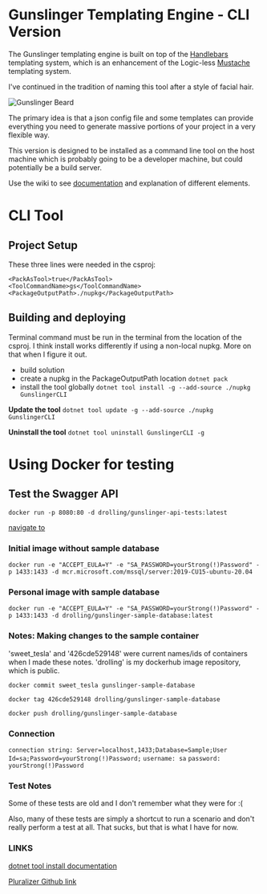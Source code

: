 # Gunslinger Templating Engine - CLI Version

The Gunslinger templating engine is built on top of the [Handlebars](https://github.com/Handlebars-Net/Handlebars.Net) templating system, which is an enhancement of the Logic-less [Mustache](https://mustache.github.io/) templating system.

I've continued in the tradition of naming this tool after a style of facial hair.

![Gunslinger Beard](https://user-images.githubusercontent.com/1778167/183230207-98d4d81b-b436-42ed-89f9-97983d6adf2f.png)

The primary idea is that a json config file and some templates can provide everything you need to generate massive portions of your project in
a very flexible way.

This version is designed to be installed as a command line tool on the host machine which is probably going to be a developer machine, but could
potentially be a build server.

Use the wiki to see [documentation](https://github.com/donrolling/Gunslinger.Templates/wiki) and explanation of different elements.

# CLI Tool

## Project Setup

These three lines were needed in the csproj:
```
<PackAsTool>true</PackAsTool>
<ToolCommandName>gs</ToolCommandName>
<PackageOutputPath>./nupkg</PackageOutputPath>
```
## Building and deploying

Terminal command must be run in the terminal from the location of the csproj.
I think install works differently if using a non-local nupkg. More on that when I figure it out.

- build solution
- create a nupkg in the PackageOutputPath location
	`dotnet pack`
- install the tool globally
	`dotnet tool install -g --add-source ./nupkg GunslingerCLI`

**Update the tool**
`dotnet tool update -g --add-source ./nupkg GunslingerCLI`

**Uninstall the tool**
`dotnet tool uninstall GunslingerCLI -g`

# Using Docker for testing

## Test the Swagger API

`docker run -p 8080:80 -d drolling/gunslinger-api-tests:latest`

[navigate to](http://localhost:8080/swagger/v1/swagger.json)

### Initial image without sample database

`docker run -e "ACCEPT_EULA=Y" -e "SA_PASSWORD=yourStrong(!)Password" -p 1433:1433 -d mcr.microsoft.com/mssql/server:2019-CU15-ubuntu-20.04`

### Personal image with sample database

`docker run -e "ACCEPT_EULA=Y" -e "SA_PASSWORD=yourStrong(!)Password" -p 1433:1433 -d drolling/gunslinger-sample-database:latest`

### Notes: Making changes to the sample container

'sweet_tesla' and '426cde529148' were current names/ids of containers when I made these notes. 'drolling' is my dockerhub image repository, which is public.

`docker commit sweet_tesla gunslinger-sample-database`

`docker tag 426cde529148 drolling/gunslinger-sample-database`

`docker push drolling/gunslinger-sample-database`

### Connection

`connection string: Server=localhost,1433;Database=Sample;User Id=sa;Password=yourStrong(!)Password;`
`username: sa`
`password: yourStrong(!)Password`

### Test Notes

Some of these tests are old and I don't remember what they were for :(

Also, many of these tests are simply a shortcut to run a scenario and don't really perform a test at all. That sucks, but that is what I have for now.

### LINKS

[dotnet tool install documentation](https://docs.microsoft.com/en-us/dotnet/core/tools/dotnet-tool-install)

[Pluralizer Github link](https://github.com/sarathkcm/Pluralize.NET)
